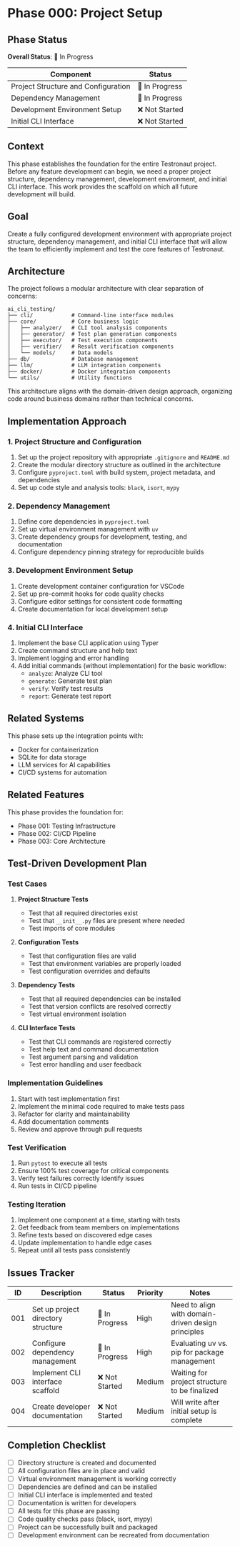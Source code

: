 # Phase 000: Project Setup

## Phase Status
**Overall Status**: 🚧 In Progress

| Component | Status |
|-----------|--------|
| Project Structure and Configuration | 🚧 In Progress |
| Dependency Management | 🚧 In Progress |
| Development Environment Setup | ❌ Not Started |
| Initial CLI Interface | ❌ Not Started |

## Context
This phase establishes the foundation for the entire Testronaut project. Before any feature development can begin, we need a proper project structure, dependency management, development environment, and initial CLI interface. This work provides the scaffold on which all future development will build.

## Goal
Create a fully configured development environment with appropriate project structure, dependency management, and initial CLI interface that will allow the team to efficiently implement and test the core features of Testronaut.

## Architecture
The project follows a modular architecture with clear separation of concerns:

```
ai_cli_testing/
├── cli/            # Command-line interface modules
├── core/           # Core business logic
│   ├── analyzer/   # CLI tool analysis components
│   ├── generator/  # Test plan generation components
│   ├── executor/   # Test execution components
│   ├── verifier/   # Result verification components
│   └── models/     # Data models
├── db/             # Database management
├── llm/            # LLM integration components
├── docker/         # Docker integration components
└── utils/          # Utility functions
```

This architecture aligns with the domain-driven design approach, organizing code around business domains rather than technical concerns.

## Implementation Approach

### 1. Project Structure and Configuration
1. Set up the project repository with appropriate `.gitignore` and `README.md`
2. Create the modular directory structure as outlined in the architecture
3. Configure `pyproject.toml` with build system, project metadata, and dependencies
4. Set up code style and analysis tools: `black`, `isort`, `mypy`

### 2. Dependency Management
1. Define core dependencies in `pyproject.toml`
2. Set up virtual environment management with `uv`
3. Create dependency groups for development, testing, and documentation
4. Configure dependency pinning strategy for reproducible builds

### 3. Development Environment Setup
1. Create development container configuration for VSCode
2. Set up pre-commit hooks for code quality checks
3. Configure editor settings for consistent code formatting
4. Create documentation for local development setup

### 4. Initial CLI Interface
1. Implement the base CLI application using Typer
2. Create command structure and help text
3. Implement logging and error handling
4. Add initial commands (without implementation) for the basic workflow:
   - `analyze`: Analyze CLI tool
   - `generate`: Generate test plan
   - `verify`: Verify test results
   - `report`: Generate test report

## Related Systems
This phase sets up the integration points with:
- Docker for containerization
- SQLite for data storage
- LLM services for AI capabilities
- CI/CD systems for automation

## Related Features
This phase provides the foundation for:
- Phase 001: Testing Infrastructure
- Phase 002: CI/CD Pipeline
- Phase 003: Core Architecture

## Test-Driven Development Plan

### Test Cases
1. **Project Structure Tests**
   - Test that all required directories exist
   - Test that `__init__.py` files are present where needed
   - Test imports of core modules

2. **Configuration Tests**
   - Test that configuration files are valid
   - Test that environment variables are properly loaded
   - Test configuration overrides and defaults

3. **Dependency Tests**
   - Test that all required dependencies can be installed
   - Test that version conflicts are resolved correctly
   - Test virtual environment isolation

4. **CLI Interface Tests**
   - Test that CLI commands are registered correctly
   - Test help text and command documentation
   - Test argument parsing and validation
   - Test error handling and user feedback

### Implementation Guidelines
1. Start with test implementation first
2. Implement the minimal code required to make tests pass
3. Refactor for clarity and maintainability
4. Add documentation comments
5. Review and approve through pull requests

### Test Verification
1. Run `pytest` to execute all tests
2. Ensure 100% test coverage for critical components
3. Verify test failures correctly identify issues
4. Run tests in CI/CD pipeline

### Testing Iteration
1. Implement one component at a time, starting with tests
2. Get feedback from team members on implementations
3. Refine tests based on discovered edge cases
4. Update implementation to handle edge cases
5. Repeat until all tests pass consistently

## Issues Tracker

| ID | Description | Status | Priority | Notes |
|----|-------------|--------|----------|-------|
| 001 | Set up project directory structure | 🚧 In Progress | High | Need to align with domain-driven design principles |
| 002 | Configure dependency management | 🚧 In Progress | High | Evaluating uv vs. pip for package management |
| 003 | Implement CLI interface scaffold | ❌ Not Started | Medium | Waiting for project structure to be finalized |
| 004 | Create developer documentation | ❌ Not Started | Medium | Will write after initial setup is complete |

## Completion Checklist
- [ ] Directory structure is created and documented
- [ ] All configuration files are in place and valid
- [ ] Virtual environment management is working correctly
- [ ] Dependencies are defined and can be installed
- [ ] Initial CLI interface is implemented and tested
- [ ] Documentation is written for developers
- [ ] All tests for this phase are passing
- [ ] Code quality checks pass (black, isort, mypy)
- [ ] Project can be successfully built and packaged
- [ ] Development environment can be recreated from documentation
